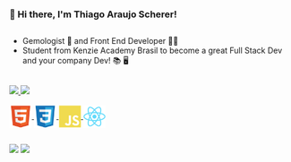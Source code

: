 ### 👋 Hi there, I'm Thiago Araujo Scherer! 
##
- Gemologist 💎 and Front End Developer 👨‍💻
- Student from Kenzie Academy Brasil to become a great Full Stack Dev and your company Dev! 📚 🖥

##
<div>
  <a href="https://beacons.ai/TAraujoS">
  <img width="42%" src="https://github-readme-stats.vercel.app/api?username=taraujos&show_icons=true&theme=dracula&include_all_commits=true&count_private=true"/>
  <img widtht="50%" src= "https://github-readme-stats.vercel.app/api/top-langs/?username=taraujos&layout=compact&langs_count=16&theme=dracula"/>
</div>

<div style="display: inline_block"><br>
  <img align="center" heigth="30" width="40" src="https://raw.githubusercontent.com/devicons/devicon/master/icons/html5/html5-original.svg">
  <img align="center" heigth="30" width="40" src="https://raw.githubusercontent.com/devicons/devicon/master/icons/css3/css3-original.svg">
  <img align="center" heigth="30" width="40" src="https://raw.githubusercontent.com/devicons/devicon/master/icons/javascript/javascript-plain.svg">
  <img align="center" heigth="30" width="40" src="https://raw.githubusercontent.com/devicons/devicon/master/icons/react/react-original.svg">
</div>

##

<div>
  <a href="https://www.linkedin.com/in/thiago-araujo-scherer/"><img src="https://img.shields.io/badge/LinkedIn-0077B5?style=for-the-badge&logo=linkedin&logoColor=white" target="_blank"></a>
<a href="mailto:tharaujo.james@gmail.com"><img src="https://img.shields.io/badge/Gmail-D14836?style=for-the-badge&logo=gmail&logoColor=white" target="_blank"></a>
</div>


